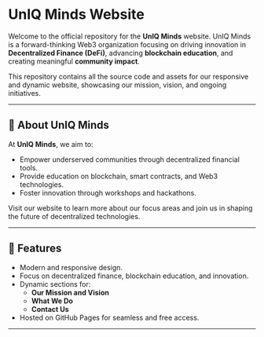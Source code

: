 # UnIQ Minds Website

Welcome to the official repository for the **UnIQ Minds** website. UnIQ Minds is a forward-thinking Web3 organization focusing on driving innovation in **Decentralized Finance (DeFi)**, advancing **blockchain education**, and creating meaningful **community impact**.

This repository contains all the source code and assets for our responsive and dynamic website, showcasing our mission, vision, and ongoing initiatives.

---

## 🌟 **About UnIQ Minds**

At **UnIQ Minds**, we aim to:
- Empower underserved communities through decentralized financial tools.
- Provide education on blockchain, smart contracts, and Web3 technologies.
- Foster innovation through workshops and hackathons.

Visit our website to learn more about our focus areas and join us in shaping the future of decentralized technologies.

---

## 🚀 **Features**
- Modern and responsive design.
- Focus on decentralized finance, blockchain education, and innovation.
- Dynamic sections for:
  - **Our Mission and Vision**
  - **What We Do**
  - **Contact Us**
- Hosted on GitHub Pages for seamless and free access.

---
